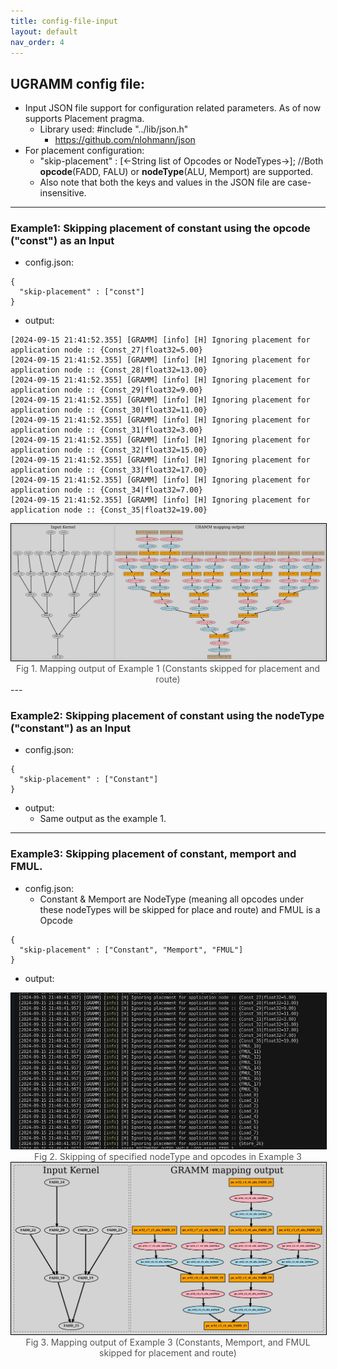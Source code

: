 ```yaml
---
title: config-file-input
layout: default
nav_order: 4
---
```


## UGRAMM config file:

- Input JSON file support for configuration related parameters. As of now supports Placement pragma.
    - Library used: #include "../lib/json.h"
        - https://github.com/nlohmann/json
- For placement configuration:
    - "skip-placement" : [<-String list of Opcodes or NodeTypes->]; //Both **opcode**(FADD, FALU) or **nodeType**(ALU, Memport) are supported.
    - Also note that both the keys and values in the JSON file are case-insensitive.

---

### Example1: Skipping placement of constant using the opcode ("const") as an Input

- config.json:
```
{
  "skip-placement" : ["const"]
}
```
- output:
```
[2024-09-15 21:41:52.355] [GRAMM] [info] [H] Ignoring placement for application node :: {Const_27|float32=5.00} 
[2024-09-15 21:41:52.355] [GRAMM] [info] [H] Ignoring placement for application node :: {Const_28|float32=13.00} 
[2024-09-15 21:41:52.355] [GRAMM] [info] [H] Ignoring placement for application node :: {Const_29|float32=9.00} 
[2024-09-15 21:41:52.355] [GRAMM] [info] [H] Ignoring placement for application node :: {Const_30|float32=11.00} 
[2024-09-15 21:41:52.355] [GRAMM] [info] [H] Ignoring placement for application node :: {Const_31|float32=3.00} 
[2024-09-15 21:41:52.355] [GRAMM] [info] [H] Ignoring placement for application node :: {Const_32|float32=15.00} 
[2024-09-15 21:41:52.355] [GRAMM] [info] [H] Ignoring placement for application node :: {Const_33|float32=17.00} 
[2024-09-15 21:41:52.355] [GRAMM] [info] [H] Ignoring placement for application node :: {Const_34|float32=7.00} 
[2024-09-15 21:41:52.355] [GRAMM] [info] [H] Ignoring placement for application node :: {Const_35|float32=19.00} 
```
<div style="text-align: center;">
    <img src="../../assets/e1.jpeg" alt="Fig 1. Mapping output of example 1 (Constants skipped for placement and route)" style="border: 1px solid black; width: 550px;">
    <figcaption style="font-size: 14px; color: #555;">Fig 1. Mapping output of Example 1 (Constants skipped for placement and route)</figcaption>
</div>
---

### Example2: Skipping placement of constant using the nodeType ("constant") as an Input
- config.json:
```
{
  "skip-placement" : ["Constant"]
}
```
- output:
    - Same output as the example 1. 

---

### Example3: Skipping placement of constant, memport and FMUL.
- config.json:
    - Constant & Memport are NodeType (meaning all opcodes under these nodeTypes will be skipped for place and route) and FMUL is a Opcode 
```
{
  "skip-placement" : ["Constant", "Memport", "FMUL"]
}
```
- output:
<div style="text-align: center;">
    <img src="../../assets/e21.jpeg" alt="Fig 2. Skipping of specified nodeType and opcodes in Example3" style="border: 1px solid black; width: 550px;">
    <figcaption style="font-size: 14px; color: #555;">Fig 2. Skipping of specified nodeType and opcodes in Example 3</figcaption>
</div>

<div style="text-align: center;">
    <img src="../../assets/e22.jpeg" alt="Fig 3. Mapping output of Example 3 (Constants, Memport, and FMUL skipped for placement and route)" style="border: 1px solid black; width: 550px;">
    <figcaption style="font-size: 14px; color: #555;">Fig 3. Mapping output of Example 3 (Constants, Memport, and FMUL skipped for placement and route)</figcaption>
</div>
